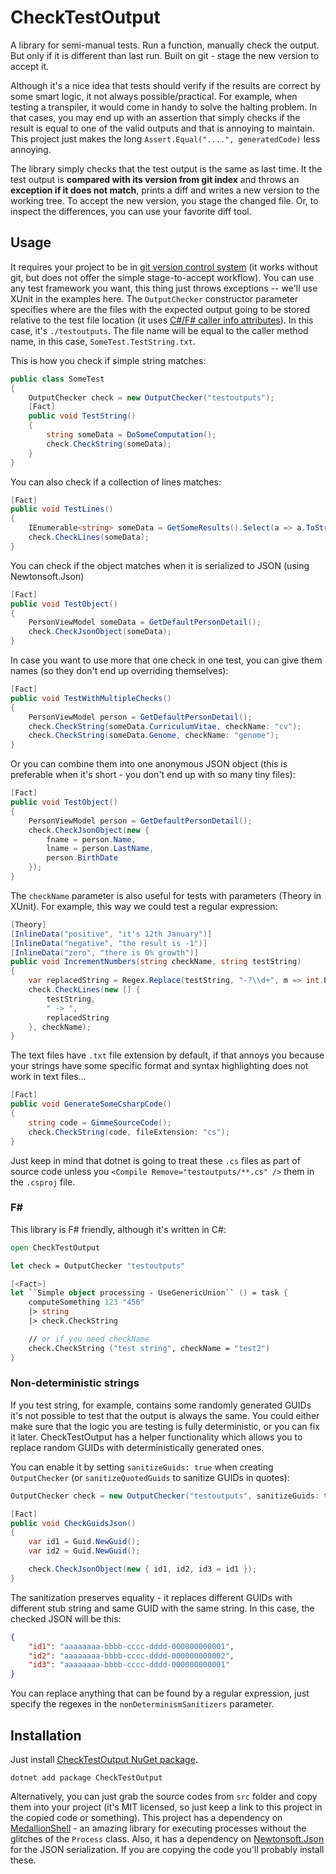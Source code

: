 # CheckTestOutput

A library for semi-manual tests. Run a function, manually check the output. But only if it is different than last run. Built on git - stage the new version to accept it.

Although it's a nice idea that tests should verify if the results are correct by some smart logic, it not always possible/practical. For example, when testing a transpiler, it would come in handy to solve the halting problem. In that cases, you may end up with an assertion that simply checks if the result is equal to one of the valid outputs and that is annoying to maintain. This project just makes the long `Assert.Equal("....", generatedCode)` less annoying.

The library simply checks that the test output is the same as last time.
It the test output is **compared with its version from git index** and throws an **exception if it does not match**, prints a diff and writes a new version to the working tree.
To accept the new version, you stage the changed file.
Or, to inspect the differences, you can use your favorite diff tool.


## Usage

It requires your project to be in [git version control system](https://git-scm.com/) (it works without git, but does not offer the simple stage-to-accept workflow).
You can use any test framework you want, this thing just throws exceptions -- we'll use XUnit in the examples here.
The `OutputChecker` constructor parameter specifies where are the files with the expected output going to be stored relative to the test file location (it uses [C#/F# caller info attributes](https://docs.microsoft.com/cs-cz/dotnet/csharp/programming-guide/concepts/caller-information)).
In this case, it's `./testoutputs`.
The file name will be equal to the caller method name, in this case, `SomeTest.TestString.txt`.

This is how you check if simple string matches:

```csharp
public class SomeTest
{
    OutputChecker check = new OutputChecker("testoutputs");
    [Fact]
    public void TestString()
    {
        string someData = DoSomeComputation();
        check.CheckString(someData);
    }
}
```

You can also check if a collection of lines matches:

```csharp
[Fact]
public void TestLines()
{
    IEnumerable<string> someData = GetSomeResults().Select(a => a.ToString());
    check.CheckLines(someData);
}
```

You can check if the object matches when it is serialized to JSON (using Newtonsoft.Json)

```csharp
[Fact]
public void TestObject()
{
    PersonViewModel someData = GetDefaultPersonDetail();
    check.CheckJsonObject(someData);
}
```

In case you want to use more that one check in one test, you can give them names (so they don't end up overriding themselves):

```csharp
[Fact]
public void TestWithMultipleChecks()
{
    PersonViewModel person = GetDefaultPersonDetail();
    check.CheckString(someData.CurriculumVitae, checkName: "cv");
    check.CheckString(someData.Genome, checkName: "genome");
}
```

Or you can combine them into one anonymous JSON object (this is preferable when it's short - you don't end up with so many tiny files):

```csharp
[Fact]
public void TestObject()
{
    PersonViewModel person = GetDefaultPersonDetail();
    check.CheckJsonObject(new {
        fname = person.Name,
        lname = person.LastName,
        person.BirthDate
    });
}
```

The `checkName` parameter is also useful for tests with parameters (Theory in XUnit).
For example, this way we could test a regular expression:

```csharp
[Theory]
[InlineData("positive", "it's 12th January")]
[InlineData("negative", "the result is -1")]
[InlineData("zero", "there is 0% growth")]
public void IncrementNumbers(string checkName, string testString)
{
    var replacedString = Regex.Replace(testString, "-?\\d+", m => int.Parse(m.Value) + 1 + "");
    check.CheckLines(new [] {
        testString,
        " -> ",
        replacedString
    }, checkName);
}
```

The text files have `.txt` file extension by default, if that annoys you because your strings have some specific format and syntax highlighting does not work in text files...

```csharp
[Fact]
public void GenerateSomeCsharpCode()
{
    string code = GimmeSourceCode();
    check.CheckString(code, fileExtension: "cs");
}
```

Just keep in mind that dotnet is going to treat these `.cs` files as part of source code unless you `<Compile Remove="testoutputs/**.cs" />` them in the `.csproj` file.

### F#

This library is F# friendly, although it's written in C#:

```fsharp
open CheckTestOutput

let check = OutputChecker "testoutputs"

[<Fact>]
let ``Simple object processing - UseGenericUnion`` () = task {
    computeSomething 123 "456"
    |> string
    |> check.CheckString

    // or if you need checkName
    check.CheckString ("test string", checkName = "test2")
}
```

### Non-deterministic strings

If you test string, for example, contains some randomly generated GUIDs it's not possible to test that the output is always the same. You could either make sure that the logic you are testing is fully deterministic, or you can fix it later. CheckTestOutput has a helper functionality which allows you to replace random GUIDs with deterministically generated ones.

You can enable it by setting `sanitizeGuids: true` when creating `OutputChecker` (or `sanitizeQuotedGuids` to sanitize GUIDs in quotes):

```csharp
OutputChecker check = new OutputChecker("testoutputs", sanitizeGuids: true);

[Fact]
public void CheckGuidsJson()
{
    var id1 = Guid.NewGuid();
    var id2 = Guid.NewGuid();

    check.CheckJsonObject(new { id1, id2, id3 = id1 });
}
```

The sanitization preserves equality - it replaces different GUIDs with different stub string and same GUID with the same string. In this case, the checked JSON will be this:

```json
{
	"id1": "aaaaaaaa-bbbb-cccc-dddd-000000000001",
	"id2": "aaaaaaaa-bbbb-cccc-dddd-000000000002",
	"id3": "aaaaaaaa-bbbb-cccc-dddd-000000000001"
}
```

You can replace anything that can be found by a regular expression, just specify the regexes in the `nonDeterminismSanitizers` parameter.

## Installation

Just install [CheckTestOutput NuGet package](https://www.nuget.org/packages/CheckTestOutput).

```
dotnet add package CheckTestOutput
```

Alternatively, you can just grab the source codes from `src` folder and copy them into your project (it's MIT licensed, so just keep a link to this project in the copied code or something). This project has a dependency on [MedallionShell](https://github.com/madelson/MedallionShell) - an amazing library for executing processes without the glitches of the `Process` class. Also, it has a dependency on [Newtonsoft.Json](https://github.com/JamesNK/Newtonsoft.Json) for the JSON serialization. If you are copying the code you'll probably install these.
